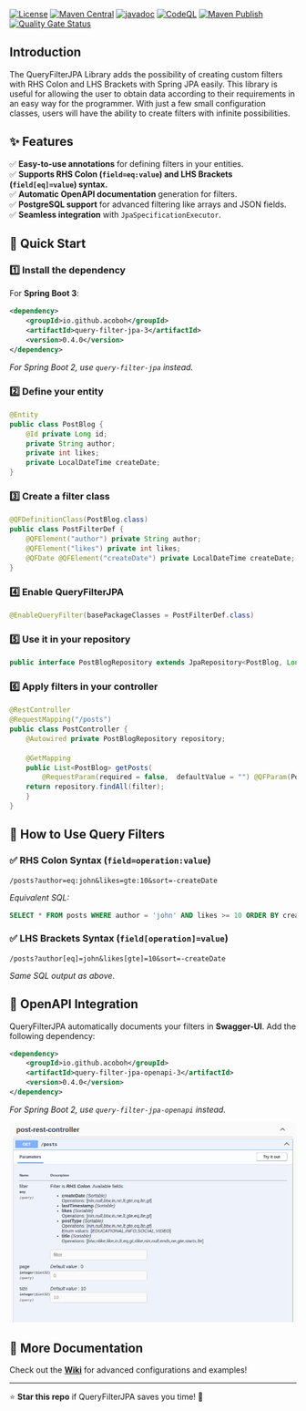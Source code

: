
[![License](https://img.shields.io/github/license/acoboh/query-filter-jpa.svg)](https://raw.githubusercontent.com/acoboh/query-filter-jpa/main/LICENSE)
[![Maven Central](https://img.shields.io/maven-central/v/io.github.acoboh/query-filter-jpa.svg)](https://central.sonatype.com/artifact/io.github.acoboh/query-filter-jpa)
[![javadoc](https://javadoc.io/badge2/io.github.acoboh/query-filter-jpa/javadoc.svg)](https://javadoc.io/doc/io.github.acoboh/query-filter-jpa)
[![CodeQL](https://github.com/acoboh/query-filter-jpa/actions/workflows/codeql.yml/badge.svg)](https://github.com/acoboh/query-filter-jpa/actions/workflows/codeql.yml)
[![Maven Publish](https://github.com/acoboh/query-filter-jpa/actions/workflows/maven-publish.yml/badge.svg)](https://github.com/acoboh/query-filter-jpa/actions/workflows/maven-publish.yml)
[![Quality Gate Status](https://sonarcloud.io/api/project_badges/measure?project=acoboh_query-filter-jpa&metric=alert_status)](https://sonarcloud.io/summary/new_code?id=acoboh_query-filter-jpa)

## Introduction

The QueryFilterJPA Library adds the possibility of creating custom filters with RHS Colon and LHS Brackets with Spring JPA easily. This library is useful for allowing the user to obtain data according to their requirements in an easy way for the programmer. With just a few small configuration classes, users will have the ability to create filters with infinite possibilities.

## ✨ Features
✅ **Easy-to-use annotations** for defining filters in your entities.  
✅ **Supports RHS Colon (`field=eq:value`) and LHS Brackets (`field[eq]=value`) syntax.**  
✅ **Automatic OpenAPI documentation** generation for filters.  
✅ **PostgreSQL support** for advanced filtering like arrays and JSON fields.  
✅ **Seamless integration** with `JpaSpecificationExecutor`.

## 🚀 Quick Start
### 1️⃣ Install the dependency
For **Spring Boot 3**:
```xml
<dependency>
    <groupId>io.github.acoboh</groupId>
    <artifactId>query-filter-jpa-3</artifactId>
    <version>0.4.0</version>
</dependency>
```
_For Spring Boot 2, use `query-filter-jpa` instead._

### 2️⃣ Define your entity
```java
@Entity
public class PostBlog {
    @Id private Long id;
    private String author;
    private int likes;
    private LocalDateTime createDate;
}
```

### 3️⃣ Create a filter class
```java
@QFDefinitionClass(PostBlog.class)
public class PostFilterDef {
    @QFElement("author") private String author;
    @QFElement("likes") private int likes;
    @QFDate @QFElement("createDate") private LocalDateTime createDate;
}
```

### 4️⃣ Enable QueryFilterJPA
```java
@EnableQueryFilter(basePackageClasses = PostFilterDef.class)
```

### 5️⃣ Use it in your repository
```java
public interface PostBlogRepository extends JpaRepository<PostBlog, Long>, JpaSpecificationExecutor<PostBlog> {}
```

### 6️⃣ Apply filters in your controller
```java
@RestController
@RequestMapping("/posts")
public class PostController {
    @Autowired private PostBlogRepository repository;

    @GetMapping
    public List<PostBlog> getPosts(
		@RequestParam(required = false,  defaultValue = "") @QFParam(PostFilterDef.class) QueryFilter<PostBlog> filter) {
	return repository.findAll(filter);
    }
}
```

## 🎯 How to Use Query Filters
### ✅ RHS Colon Syntax (`field=operation:value`)
```url
/posts?author=eq:john&likes=gte:10&sort=-createDate
```
_Equivalent SQL:_
```sql
SELECT * FROM posts WHERE author = 'john' AND likes >= 10 ORDER BY create_date DESC;
```

### ✅ LHS Brackets Syntax (`field[operation]=value`)
```url
/posts?author[eq]=john&likes[gte]=10&sort=-createDate
```
_Same SQL output as above._

## 📢 OpenAPI Integration
QueryFilterJPA automatically documents your filters in **Swagger-UI**. Add the following dependency:

```xml
<dependency>
    <groupId>io.github.acoboh</groupId>
    <artifactId>query-filter-jpa-openapi-3</artifactId>
    <version>0.4.0</version>
</dependency>
```
_For Spring Boot 2, use `query-filter-jpa-openapi` instead._

![OpenAPI Example](/doc/resources/swagger-example-posts.png)

## 📖 More Documentation
Check out the **[Wiki](https://github.com/acoboh/query-filter-jpa/wiki)** for advanced configurations and examples!

---
⭐ **Star this repo** if QueryFilterJPA saves you time! 🚀
